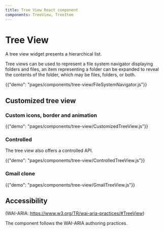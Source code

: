 ```yaml
---
title: Tree View React component
components: TreeView, TreeItem
---
```


# Tree View

<p class="description">A tree view widget presents a hierarchical list.</p>

Tree views can be used to represent a file system navigator displaying folders and files, an item representing a folder can be expanded to reveal the contents of the folder, which may be files, folders, or both.

{{"demo": "pages/components/tree-view/FileSystemNavigator.js"}}

## Customized tree view

### Custom icons, border and animation

{{"demo": "pages/components/tree-view/CustomizedTreeView.js"}}

### Controlled

The tree view also offers a controlled API.

{{"demo": "pages/components/tree-view/ControlledTreeView.js"}}

### Gmail clone

{{"demo": "pages/components/tree-view/GmailTreeView.js"}}

## Accessibility

(WAI-ARIA: https://www.w3.org/TR/wai-aria-practices/#TreeView)

The component follows the WAI-ARIA authoring practices.
